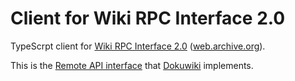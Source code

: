# Client for Wiki RPC Interface 2.0

TypeScrpt client for [Wiki RPC Interface 2.0][1] ([web.archive.org][2]).

This is the [Remote API interface][3] that [Dokuwiki][4] implements.

[1]: http://www.jspwiki.org/wiki/WikiRPCInterface2
[2]: https://web.archive.org/web/20130526043929/http://www.jspwiki.org/wiki/WikiRPCInterface2
[3]: https://www.dokuwiki.org/xmlrpc
[4]: https://www.dokuwiki.org
